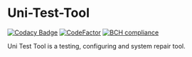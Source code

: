 # Uni-Test-Tool

[![Codacy Badge](https://api.codacy.com/project/badge/Grade/27542c38b1f24aabbcb51b1033e46e5a)](https://app.codacy.com/manual/zoran.jankov.87/Uni-Test-Tool?utm_source=github.com&utm_medium=referral&utm_content=Zoran-Jankov/Uni-Test-Tool&utm_campaign=Badge_Grade_Dashboard)
[![CodeFactor](https://www.codefactor.io/repository/github/zoran-jankov/uni-test-tool/badge)](https://www.codefactor.io/repository/github/zoran-jankov/uni-test-tool)
[![BCH compliance](https://bettercodehub.com/edge/badge/Zoran-Jankov/Uni-Test-Tool?branch=master)](https://bettercodehub.com/)

 Uni Test Tool is a testing, configuring and system repair tool.

